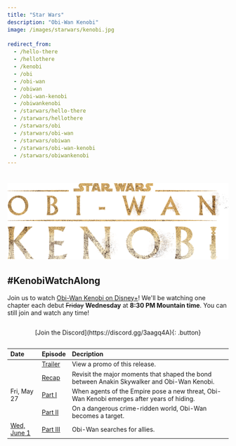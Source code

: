 ```yaml
---
title: "Star Wars"
description: "Obi-Wan Kenobi"
image: /images/starwars/kenobi.jpg

redirect_from:
  - /hello-there
  - /hellothere
  - /kenobi
  - /obi
  - /obi-wan
  - /obiwan
  - /obi-wan-kenobi
  - /obiwankenobi
  - /starwars/hello-there
  - /starwars/hellothere
  - /starwars/obi
  - /starwars/obi-wan
  - /starwars/obiwan
  - /starwars/obi-wan-kenobi
  - /starwars/obiwankenobi
---
```


# ![Star Wars: Obi-Wan Kenobi](/images/starwars/kenobi.png)

## #KenobiWatchAlong

Join us to watch [Obi-Wan Kenobi on Disney+][s1]! We'll be watching one chapter each debut ~~Friday~~ **Wednesday** at **8:30 PM Mountain time**. You can still join and watch any time!

<div style="margin: 2em auto; text-align: center;" markdown="1">
[Join the Discord](https://discord.gg/3aagq4A){: .button}
</div>

Date                 | Episode          | Decription
:---                 | :------          | :---------
&nbsp;               | [Trailer]        | View a promo of this release.
&nbsp;               | [Recap]          | Revisit the major moments that shaped the bond between Anakin Skywalker and Obi-Wan Kenobi.
Fri, May 27          | [Part I][s1e1]   | When agents of the Empire pose a new threat, Obi-Wan Kenobi emerges after years of hiding.
&nbsp;               | [Part II][s1e2]  | On a dangerous crime-ridden world, Obi-Wan becomes a target.
[Wed, June 1][event] | [Part III][s1e3] | Obi-Wan searches for allies.

[s1]: https://www.disneyplus.com/series/obi-wan-kenobi/2JYKcHv9fRJb
[trailer]: https://www.disneyplus.com/video/4a2924c5-68e7-44b7-9d46-a89bc37f8276
[recap]: https://www.disneyplus.com/video/0aeb290f-7a28-4d22-badc-a95b64afd010
[s1e1]: https://www.disneyplus.com/video/8b783732-c891-482f-aeb9-6a52182abd70
[s1e2]: https://www.disneyplus.com/video/e8d5ea97-e72f-49dd-b617-c3a35000f598
[s1e3]: https://www.disneyplus.com/video/6db62709-3160-432f-bc63-6316e1510a11

[event]: https://discord.gg/3aagq4A?event=980929550773002240
